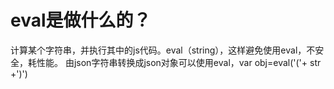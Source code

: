 # eval是做什么的？
计算某个字符串，并执行其中的js代码。eval（string），这样避免使用eval，不安全，耗性能。 
由json字符串转换成json对象可以使用eval，var obj=eval('('+ str +')')